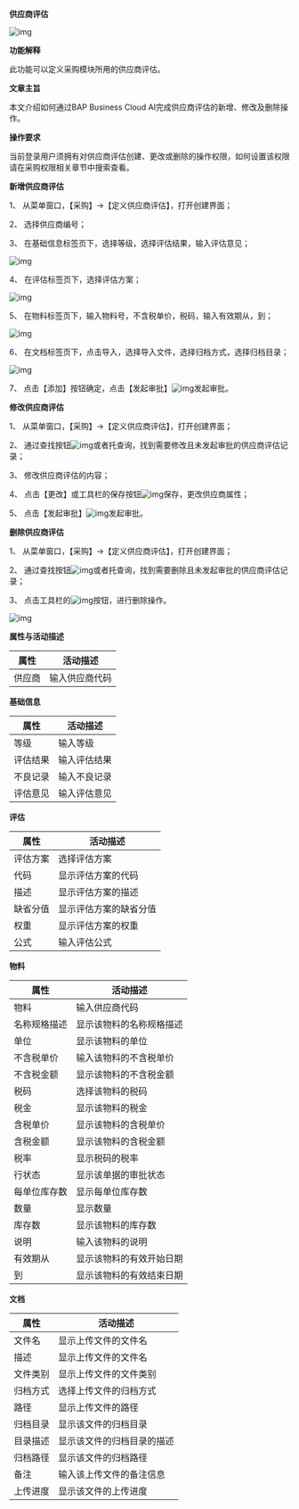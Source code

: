 **供应商评估**

![img](图片/横线.png)

**功能解释**

此功能可以定义采购模块所用的供应商评估。

**文章主旨**

本文介绍如何通过BAP Business Cloud AI完成供应商评估的新增、修改及删除操作。

**操作要求**

当前登录用户须拥有对供应商评估创建、更改或删除的操作权限，如何设置该权限请在采购权限相关章节中搜索查看。

**新增供应商评估**

1、 从菜单窗口，【采购】->【定义供应商评估】，打开创建界面；

2、 选择供应商编号；

3、 在基础信息标签页下，选择等级，选择评估结果，输入评估意见；

![img](图片/供应商评估1.jpg)

4、 在评估标签页下，选择评估方案；

![img](图片/供应商评估2.jpg)

5、 在物料标签页下，输入物料号，不含税单价，税码，输入有效期从，到；

![img](图片/供应商评估3.jpg)

6、 在文档标签页下，点击导入，选择导入文件，选择归档方式，选择归档目录；

![img](图片/供应商评估4.jpg)

7、 点击【添加】按钮确定，点击【发起审批】![img](图片/审批.png)发起审批。

**修改供应商评估**

1、 从菜单窗口，【采购】->【定义供应商评估】，打开创建界面；

2、 通过查找按钮![img](图片/查找按钮.png)或者托查询，找到需要修改且未发起审批的供应商评估记录；

3、 修改供应商评估的内容；

4、 点击【更改】或工具栏的保存按钮![img](图片/保存.png)保存，更改供应商属性；

5、 点击【发起审批】![img](图片/审批.png)发起审批。

**删除供应商评估**

1、 从菜单窗口，【采购】->【定义供应商评估】，打开创建界面；

2、 通过查找按钮![img](图片/查找按钮.png)或者托查询，找到需要删除且未发起审批的供应商评估记录；

3、 点击工具栏的![img](图片/删除.png)按钮，进行删除操作。

![img](图片/供应商评估5.jpg)

**属性与活动描述**

| **属性** | **活动描述**   |
| -------- | -------------- |
| 供应商   | 输入供应商代码 |

**基础信息**

| **属性** | **活动描述** |
| -------- | ------------ |
| 等级     | 输入等级     |
| 评估结果 | 输入评估结果 |
| 不良记录 | 输入不良记录 |
| 评估意见 | 输入评估意见 |

**评估**

| **属性** | **活动描述**           |
| -------- | ---------------------- |
| 评估方案 | 选择评估方案           |
| 代码     | 显示评估方案的代码     |
| 描述     | 显示评估方案的描述     |
| 缺省分值 | 显示评估方案的缺省分值 |
| 权重     | 显示评估方案的权重     |
| 公式     | 输入评估公式           |

**物料**

| **属性**     | **活动描述**             |
| ------------ | ------------------------ |
| 物料         | 输入供应商代码           |
| 名称规格描述 | 显示该物料的名称规格描述 |
| 单位         | 显示该物料的单位         |
| 不含税单价   | 输入该物料的不含税单价   |
| 不含税金额   | 显示该物料的不含税金额   |
| 税码         | 选择该物料的税码         |
| 税金         | 显示该物料的税金         |
| 含税单价     | 显示该物料的含税单价     |
| 含税金额     | 显示该物料的含税金额     |
| 税率         | 显示税码的税率           |
| 行状态       | 显示该单据的审批状态     |
| 每单位库存数 | 显示每单位库存数         |
| 数量         | 显示数量                 |
| 库存数       | 显示该物料的库存数       |
| 说明         | 输入该物料的说明         |
| 有效期从     | 显示该物料的有效开始日期 |
| 到           | 显示该物料的有效结束日期 |

**文档**

| **属性** | **活动描述**               |
| -------- | -------------------------- |
| 文件名   | 显示上传文件的文件名       |
| 描述     | 显示上传文件的文件名       |
| 文件类别 | 显示上传文件的文件类别     |
| 归档方式 | 选择上传文件的归档方式     |
| 路径     | 显示上传文件的路径         |
| 归档目录 | 显示该文件的归档目录       |
| 目录描述 | 显示该文件的归档目录的描述 |
| 归档路径 | 显示该文件的归档路径       |
| 备注     | 输入该上传文件的备注信息   |
| 上传进度 | 显示该文件的上传进度       |

 

 

 

 

 

 
